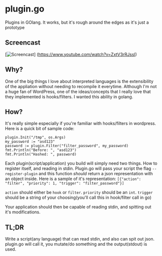 # plugin.go
Plugins in GOlang. It works, but it's rough around the edges as it's just a prototype

## Screencast
[![Screencast](http://img.youtube.com/vi/ZxtV3rRJssI/2.jpg)] (https://www.youtube.com/watch?v=ZxtV3rRJssI)

## Why?
One of the big things I love about interpreted languages is the extensibility of the appliation without needing to recompile it everytime. Although I'm not a huge fan of WordPress, one of the ideas/concepts that I really love that they implemented is hooks/filters. I wanted this ability in golang. 

## How?
It's really simple especially if you're familiar with hooks/filters in wordpress. Here is a quick bit of sample code: 

```
plugin.Init("/tmp", os.Args)
my_password := "asd123"
password := plugin.Filter("filter_password", my_password)
fmt.Println("Before: ", "asd123")
fmt.Println("Hashed: ", password)
```

Each plugin(script/application) you build will simply need two things. How to register itself, and reading in stdin. Plugin.go will pass your script the flag ```--register-plugin``` and this function _should_ return a json representation with an object inside. Here is a sample of it's representation: ```[{"action": "filter", "priority": 1, "trigger": "filter_password"}]``` 

```action``` should either be ```hook``` or ```filter```.
```priority``` should be an `int`.
```trigger``` should be a string of your choosing(you'll call this in hook/filter call in go)

Your application should then be capable of reading stdin, and spitting out it's modifications. 

## TL;DR
Write a script(any language) that can read stdin, and also can spit out json. plugin.go will call it, you mutate/do something and the output(stdout) is used.
